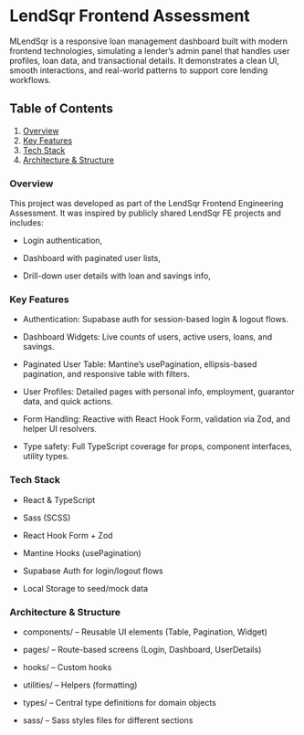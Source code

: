 # LendSqr Frontend Assessment

MLendSqr is a responsive loan management dashboard built with modern frontend technologies, simulating a lender’s admin panel that handles user profiles, loan data, and transactional details. It demonstrates a clean UI, smooth interactions, and real-world patterns to support core lending workflows.

## Table of Contents

1. [Overview](#overview)
2. [Key Features](#key-features)
3. [Tech Stack](#tech-stack)
4. [Architecture & Structure](#architecture-structure)

### Overview

This project was developed as part of the LendSqr Frontend Engineering Assessment. It was inspired by publicly shared LendSqr FE projects and includes:

- Login authentication,

- Dashboard with paginated user lists,

- Drill-down user details with loan and savings info,

### Key Features

- Authentication: Supabase auth for session-based login & logout flows.

- Dashboard Widgets: Live counts of users, active users, loans, and savings.

- Paginated User Table: Mantine’s usePagination, ellipsis-based pagination, and responsive table with filters.

- User Profiles: Detailed pages with personal info, employment, guarantor data, and quick actions.

- Form Handling: Reactive with React Hook Form, validation via Zod, and helper UI resolvers.

- Type safety: Full TypeScript coverage for props, component interfaces, utility types.

### Tech Stack

- React & TypeScript

- Sass (SCSS)

- React Hook Form + Zod

- Mantine Hooks (usePagination)

- Supabase Auth for login/logout flows

- Local Storage to seed/mock data

### Architecture & Structure

- components/ – Reusable UI elements (Table, Pagination, Widget)

- pages/ – Route-based screens (Login, Dashboard, UserDetails)

- hooks/ – Custom hooks

- utilities/ – Helpers (formatting)

- types/ – Central type definitions for domain objects

- sass/ – Sass styles files for different sections
